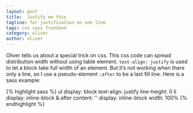 ```yaml
---
layout: post
title:  Justify me this
tagline: for justification on one line
tags: css sass frontend
category: oliver
author: oliver
---
```

Oliver tells us about a special trick on css. This css code can spread distribution width without using table element.
`text-align: justify` is used to let a block take full width of an element. But it’s not working when there only a line, so I use a pseudo-element `:after` to be a last fill line. Here is a sass example:

{% highlight sass %}
    ul
      display: block
      text-align: justify
      line-height: 0
      li
        display: inline-block
      &:after
        content: ''
        display: inline-block
        width: 100%
{% endhighlight %}
